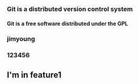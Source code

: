 ### Git **is** a distributed version control system
#### Git is a free software distributed under the GPL
### jimyoung
### 123456
## I'm in feature1
